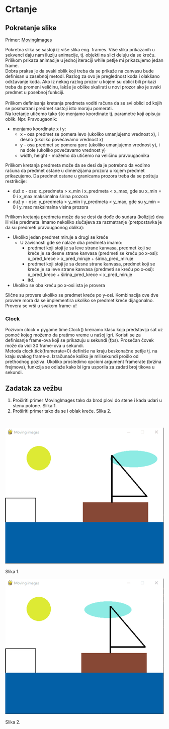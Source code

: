 # Crtanje 

## Pokretanje slike  

Primer: [MovingImages](/v9/primeri/MovingImages)

Pokretna slika se sastoji iz više slika eng. frames. Više slika prikazanih u sekvenci daju nam iluziju animacije, tj. objekti na slici deluju da se kreću. 
Prilikom prikaza animacije u jednoj iteraciji while petlje mi prikazujemo jedan frame. 
<br /> 
Dobra praksa je da svaki oblik koji treba da se prikaže na canvasu bude definisan u zasebnoj metodi. Razlog za ovo je preglednost koda i olakšano održavanje koda. Ako iz nekog razlog prozor u kojem su oblici bili prikazi treba da promeni veličinu, lakše je oblike skalirati u novi prozor ako je svaki predmet u posebnoj funkciji.  
<br />
Prilikom definisanja kretanja predmeta voditi računa da se svi oblici od kojih se posmatrani predmet sastoji isto moraju pomerati. 
<br />
Na kretanje utičemo tako što menjamo koordinate tj. parametre koji opisuju oblik.
Npr. Pravougaonik:

- menjamo koordinate x i y:
	- x - osa predmet se pomera levo (ukoliko umanjujemo vrednost x), i desno (ukoliko povećavamo vrednost x)
	- y - osa predmet se pomera gore (ukoliko umanjujemo vrednost y), i na dole (ukoliko povećavamo vrednost y)
	- width, height - možemo da utičemo na veličinu pravougaonika 

Prilikom kretanja predmeta može da se desi da je potrebno da vodimo računa da predmet ostane u dimenzijama prozora u kojem predmet prikazujemo. Da predmet ostane u granicama prozora treba da se poštuju restrikcije:
- duž x - ose: x_predmeta > x_min i x_predmeta < x_max, gde su x_min = 0 i x_max maksimalna širina prozora 
- duž y - ose: y_predmeta > y_min i y_predmeta < y_max, gde su y_min = 0 i y_max maksimalna visina prozora 

Prilikom kretanja predmeta može da se desi da dođe do sudara (kolizije) dva ili više predmeta. Imamo nekoliko slučajeva za razmatranje (pretpostavka je da su predmeti pravougaonog oblika):
- Ukoliko jedan predmet miruje a drugi se kreće
	- U zavisnosti gde se nalaze oba predmeta imamo:
		- predmet koji stoji je sa leve strane kanvasa, predmet koji se kreće je sa desne strane kanvasa (predmeti se kreću po x-osi): x_pred_krece > x_pred_miruje + širina_pred_miruje
		- predmet koji stoji je sa desne strane kanvasa, predmet koji se kreće je sa leve strane kanvasa (predmeti se kreću po x-osi): x_pred_krece + širina_pred_krece < x_pred_miruje 
		- itd.
- Ukoliko se oba kreću po x-osi ista je provera

Slične su provere ukoliko se predmet kreće po y-osi. Kombinacija ove dve provere mora da se implementira ukoliko se predmet kreće dijagonalno. 
<br />
Provera se vrši u svakom frame-u!	

### Clock 

Pozivom clock = pygame.time.Clock() kreiramo klasu koja predstavlja sat uz pomoć kojeg možemo da pratimo vreme u našoj igri. Koristi se za definisanje frame-ova koji se prikazuju u sekundi (fps). Prosečan čovek može da vidi 30 frame-ova u sekundi.
<br />
Metoda clock.tick(framerate=0) definiše na kraju beskonačne petlje tj. na kraju svakog frame-a. Izračunaće koliko je milisekundi prošlo od prethodnog poziva. Ukoliko prosledimo opcioni argument framerate (brzina frejmova), funkcija se odlaže kako bi igra usporila za zadati broj tikova u sekundi.

## Zadatak za vežbu 

1. Proširiti primer MovingImages tako da brod plovi do stene i kada udari u stenu potone. Slika 1.
2. Proširiti primer tako da se i oblak kreće. Slika 2.

<br />

![slika1](/slike/v9/boat_collision.gif)

Slika 1.

![slika2](/slike/v9/boat_collision_with_cloud.gif)

Slika 2.
